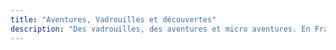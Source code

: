 ```yaml
---
title: "Aventures, Vadrouilles et découvertes"
description: "Des vadrouilles, des aventures et micro aventures. En France, Belgique et ailleurs dans le monde."
---
```

